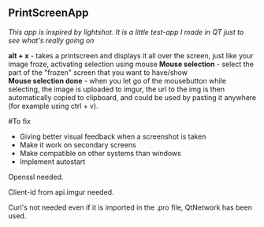 ## PrintScreenApp

*This app is inspired by lightshot. It is a little test-app I made in QT just to see what's really going on*

**alt + x** - takes a printscreen and displays it all over the screen, just like your image froze, activating selection using mouse
**Mouse selection** - select the part of the "frozen" screen that you want to have/show                                                  
**Mouse selection done** - when you let go of the mousebutton while selecting, the image is uploaded to imgur, the url to the img is then automatically copied to clipboard, and could be used by pasting it anywhere (for example using ctrl + v).

#To fix
* Giving better visual feedback when a screenshot is taken
* Make it work on secondary screens
* Make compatible on other systems than windows
* Implement autostart

Openssl needed.

Client-id from api.imgur needed.

Curl's not needed even if it is imported in the .pro file, QtNetwork has been used.
